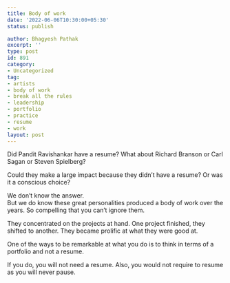```yaml
---
title: Body of work
date: '2022-06-06T10:30:00+05:30'
status: publish

author: Bhagyesh Pathak
excerpt: ''
type: post
id: 891
category:
- Uncategorized
tag:
- artists
- body of work
- break all the rules
- leadership
- portfolio
- practice
- resume
- work
layout: post
---
```


Did Pandit Ravishankar have a resume? What about Richard Branson or Carl Sagan or Steven Spielberg?

Could they make a large impact because they didn’t have a resume? Or was it a conscious choice?

We don’t know the answer.  
But we do know these great personalities produced a body of work over the years. So compelling that you can’t ignore them.

They concentrated on the projects at hand. One project finished, they shifted to another. They became prolific at what they were good at.

One of the ways to be remarkable at what you do is to think in terms of a portfolio and not a resume.

If you do, you will not need a resume. Also, you would not require to resume as you will never pause.